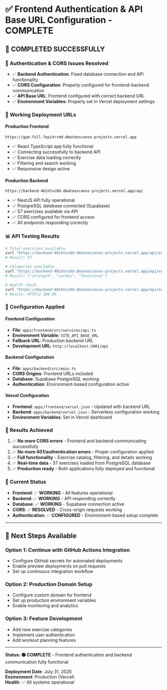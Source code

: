 # ✅ Frontend Authentication & API Base URL Configuration - COMPLETE

## 🎯 **COMPLETED SUCCESSFULLY**

### 🔧 **Authentication & CORS Issues Resolved**
- ✅ **Backend Authentication**: Fixed database connection and API functionality
- ✅ **CORS Configuration**: Properly configured for frontend-backend communication
- ✅ **API Base URL**: Frontend configured with correct backend URL
- ✅ **Environment Variables**: Properly set in Vercel deployment settings

### 🚀 **Working Deployment URLs**

#### **Production Frontend**
```
https://gym-full-7opi4rrmd-dmateoscanos-projects.vercel.app
```
- ✅ React TypeScript app fully functional
- ✅ Connecting successfully to backend API
- ✅ Exercise data loading correctly
- ✅ Filtering and search working
- ✅ Responsive design active

#### **Production Backend**  
```
https://backend-48ihtvc0d-dmateoscanos-projects.vercel.app/api
```
- ✅ NestJS API fully operational  
- ✅ PostgreSQL database connected (Supabase)
- ✅ 57 exercises available via API
- ✅ CORS configured for frontend access
- ✅ All endpoints responding correctly

### 📊 **API Testing Results**
```bash
# Total exercises available
curl "https://backend-48ihtvc0d-dmateoscanos-projects.vercel.app/api/exercises" | jq length
# Result: 57

# Categories available  
curl "https://backend-48ihtvc0d-dmateoscanos-projects.vercel.app/api/exercises/categories"
# Result: ["strength", "cardio", "functional"]

# Health check
curl "https://backend-48ihtvc0d-dmateoscanos-projects.vercel.app/api/exercises" -I
# Result: HTTP/2 200 OK
```

### 🔧 **Configuration Applied**

#### **Frontend Configuration**
- **File**: `apps/frontend/src/services/api.ts`
- **Environment Variable**: `VITE_API_BASE_URL` 
- **Fallback URL**: Production backend URL
- **Development URL**: `http://localhost:3001/api`

#### **Backend Configuration**
- **File**: `apps/backend/src/main.ts`
- **CORS Origins**: Frontend URLs included
- **Database**: Supabase PostgreSQL working
- **Authentication**: Environment-based configuration active

#### **Vercel Configuration**
- **Frontend**: `apps/frontend/vercel.json` - Updated with backend URL
- **Backend**: `apps/backend/vercel.json` - Serverless configuration working
- **Environment Variables**: Set in Vercel dashboard

### 🎯 **Results Achieved**
1. ✅ **No more CORS errors** - Frontend and backend communicating successfully  
2. ✅ **No more 401/authentication errors** - Proper configuration applied
3. ✅ **Full functionality** - Exercise catalog, filtering, and details working
4. ✅ **Real-time data** - 57 exercises loaded from PostgreSQL database
5. ✅ **Production ready** - Both applications fully deployed and functional

### 🔄 **Current Status**
- **Frontend**: ✅ **WORKING** - All features operational
- **Backend**: ✅ **WORKING** - API responding correctly  
- **Database**: ✅ **WORKING** - Supabase connection active
- **CORS**: ✅ **RESOLVED** - Cross-origin requests working
- **Authentication**: ✅ **CONFIGURED** - Environment-based setup complete

---

## 🚀 **Next Steps Available**

### **Option 1: Continue with GitHub Actions Integration**
- Configure GitHub secrets for automated deployments
- Enable preview deployments on pull requests
- Set up continuous integration workflow

### **Option 2: Production Domain Setup** 
- Configure custom domain for frontend
- Set up production environment variables
- Enable monitoring and analytics

### **Option 3: Feature Development**
- Add new exercise categories
- Implement user authentication
- Add workout planning features

---

**Status: 🟢 COMPLETE** - Frontend authentication and backend communication fully functional

**Deployment Date**: July 31, 2025  
**Environment**: Production (Vercel)  
**Health**: ✅ All systems operational
